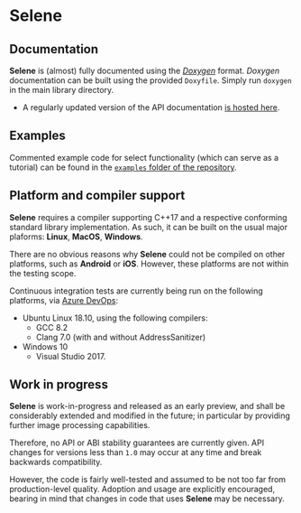 # Selene

## Documentation

**Selene** is (almost) fully documented using the [_Doxygen_](http://www.stack.nl/~dimitri/doxygen/) format.
_Doxygen_ documentation can be built using the provided `Doxyfile`.
Simply run `doxygen` in the main library directory.

* A regularly updated version of the API documentation [is hosted here](https://selene-lib.org/docs/).

## Examples

Commented example code for select functionality (which can serve as a tutorial) can be found in the
[`examples` folder of the repository](../examples).

## Platform and compiler support

**Selene** requires a compiler supporting C++17 and a respective conforming standard library implementation.
As such, it can be built on the usual major plaforms: **Linux**, **MacOS**, **Windows**.

There are no obvious reasons why **Selene** could not be compiled on other platforms, such as **Android** or **iOS**.
However, these platforms are not within the testing scope.

Continuous integration tests are currently being run on the following platforms, via [Azure DevOps](https://dev.azure.com):
- Ubuntu Linux 18.10, using the following compilers:
    - GCC 8.2
    - Clang 7.0 (with and without AddressSanitizer)
- Windows 10
    - Visual Studio 2017.

## Work in progress

**Selene** is work-in-progress and released as an early preview, and shall be considerably extended and modified in
the future; in particular by providing further image processing capabilities.

Therefore, no API or ABI stability guarantees are currently given.
API changes for versions less than `1.0` may occur at any time and break backwards compatibility.

However, the code is fairly well-tested and assumed to be not too far from production-level quality.
Adoption and usage are explicitly encouraged, bearing in mind that changes in code that uses **Selene** may be necessary.
